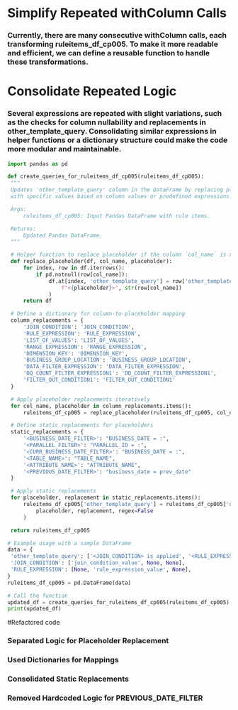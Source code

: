 # Simplify Repeated withColumn Calls
 ### Currently, there are many consecutive withColumn calls, each transforming ruleitems_df_cp005. To make it more readable and efficient, we can define a reusable function to handle these transformations.

# Consolidate Repeated Logic
 ### Several expressions are repeated with slight variations, such as the checks for column nullability and replacements in other_template_query. Consolidating similar expressions in helper functions or a dictionary structure could make the code more modular and maintainable.


   ```Python
  import pandas as pd

def create_queries_for_ruleitems_df_cp005(ruleitems_df_cp005):
    """
    Updates 'other_template_query' column in the DataFrame by replacing placeholders
    with specific values based on column values or predefined expressions.

    Args:
        ruleitems_df_cp005: Input Pandas DataFrame with rule items.

    Returns:
        Updated Pandas DataFrame.
    """

    # Helper function to replace placeholder if the column `col_name` is not null.
    def replace_placeholder(df, col_name, placeholder):
        for index, row in df.iterrows():
            if pd.notnull(row[col_name]):
                df.at[index, 'other_template_query'] = row['other_template_query'].replace(
                    f"<{placeholder}>", str(row[col_name])
                )
        return df

    # Define a dictionary for column-to-placeholder mapping
    column_replacements = {
        'JOIN_CONDITION': 'JOIN_CONDITION',
        'RULE_EXPRESSION': 'RULE_EXPRESSION',
        'LIST_OF_VALUES': 'LIST_OF_VALUES',
        'RANGE_EXPRESSION': 'RANGE_EXPRESSION',
        'DIMENSION_KEY': 'DIMENSION_KEY',
        'BUSINESS_GROUP_LOCATION': 'BUSINESS_GROUP_LOCATION',
        'DATA_FILTER_EXPRESSION': 'DATA_FILTER_EXPRESSION',
        'DQ_COUNT_FILTER_EXPRESSION1': 'DQ_COUNT_FILTER_EXPRESSION1',
        'FILTER_OUT_CONDITION1': 'FILTER_OUT_CONDITION1'
    }

    # Apply placeholder replacements iteratively
    for col_name, placeholder in column_replacements.items():
        ruleitems_df_cp005 = replace_placeholder(ruleitems_df_cp005, col_name, placeholder)

    # Define static replacements for placeholders
    static_replacements = {
        '<BUSINESS_DATE_FILTER>': "BUSINESS_DATE = :",
        '<PARALLEL_FILTER>': "PARALLEL_ID = :",
        '<CURR_BUSINESS_DATE_FILTER>': "BUSINESS_DATE = :",
        '<TABLE_NAME>': "TABLE_NAME",
        '<ATTRIBUTE_NAME>': "ATTRIBUTE_NAME",
        '<PREVIOUS_DATE_FILTER>': "business_date = prev_date"
    }

    # Apply static replacements
    for placeholder, replacement in static_replacements.items():
        ruleitems_df_cp005['other_template_query'] = ruleitems_df_cp005['other_template_query'].str.replace(
            placeholder, replacement, regex=False
        )

    return ruleitems_df_cp005

# Example usage with a sample DataFrame
data = {
    'other_template_query': ['<JOIN_CONDITION> is applied', '<RULE_EXPRESSION> check', '<BUSINESS_DATE_FILTER>'],
    'JOIN_CONDITION': ['join_condition_value', None, None],
    'RULE_EXPRESSION': [None, 'rule_expression_value', None],
}
ruleitems_df_cp005 = pd.DataFrame(data)

# Call the function
updated_df = create_queries_for_ruleitems_df_cp005(ruleitems_df_cp005)
print(updated_df)


```
#Refactored code
### Separated Logic for Placeholder Replacement
### Used Dictionaries for Mappings
### Consolidated Static Replacements
### Removed Hardcoded Logic for PREVIOUS_DATE_FILTER

